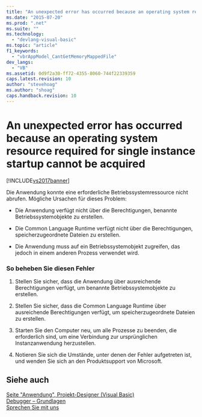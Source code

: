 ```yaml
---
title: "An unexpected error has occurred because an operating system resource required for single instance startup cannot be acquired | Microsoft Docs"
ms.date: "2015-07-20"
ms.prod: ".net"
ms.suite: ""
ms.technology: 
  - "devlang-visual-basic"
ms.topic: "article"
f1_keywords: 
  - "vbrAppModel_CantGetMemoryMappedFile"
dev_langs: 
  - "VB"
ms.assetid: 0d9f2a30-ff72-4355-8060-744f22339359
caps.latest.revision: 10
author: "stevehoag"
ms.author: "shoag"
caps.handback.revision: 10
---
```

# An unexpected error has occurred because an operating system resource required for single instance startup cannot be acquired
[!INCLUDE[vs2017banner](~/includes/vs2017banner.md)]

Die Anwendung konnte eine erforderliche Betriebssystemressource nicht abrufen.  Mögliche Ursachen für dieses Problem:  
  
-   Die Anwendung verfügt nicht über die Berechtigungen, benannte Betriebssystemobjekte zu erstellen.  
  
-   Die Common Language Runtime verfügt nicht über die Berechtigungen, speicherzugeordnete Dateien zu erstellen.  
  
-   Die Anwendung muss auf ein Betriebssystemobjekt zugreifen, das jedoch in einem anderen Prozess verwendet wird.  
  
### So beheben Sie diesen Fehler  
  
1.  Stellen Sie sicher, dass die Anwendung über ausreichende Berechtigungen verfügt, um benannte Betriebssystemobjekte zu erstellen.  
  
2.  Stellen Sie sicher, dass die Common Language Runtime über ausreichende Berechtigungen verfügt, um speicherzugeordnete Dateien zu erstellen.  
  
3.  Starten Sie den Computer neu, um alle Prozesse zu beenden, die erforderlich sind, um eine Verbindung zur ursprünglichen Instanzanwendung herzustellen.  
  
4.  Notieren Sie sich die Umstände, unter denen der Fehler aufgetreten ist, und wenden Sie sich an den Produktsupport von Microsoft.  
  
## Siehe auch  
 [Seite "Anwendung", Projekt\-Designer \(Visual Basic\)](/visual-studio/ide/reference/application-page-project-designer-visual-basic)   
 [Debugger – Grundlagen](/visual-studio/debugger/debugger-basics)   
 [Sprechen Sie mit uns](/visual-studio/ide/talk-to-us)